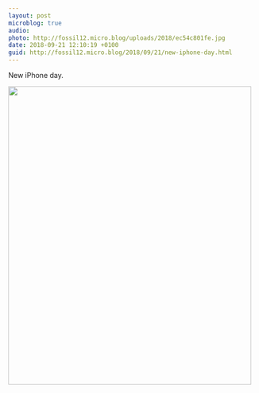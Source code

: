 ```yaml
---
layout: post
microblog: true
audio: 
photo: http://fossil12.micro.blog/uploads/2018/ec54c801fe.jpg
date: 2018-09-21 12:10:19 +0100
guid: http://fossil12.micro.blog/2018/09/21/new-iphone-day.html
---
```

New iPhone day. 

<img src="http://fossil12.micro.blog/uploads/2018/ec54c801fe.jpg" width="489" height="600" />
